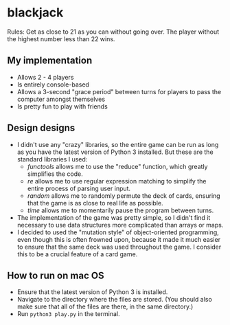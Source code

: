 # blackjack
Rules: Get as close to 21 as you can without going over. The player without the highest number less than 22 wins.

## My implementation
- Allows 2 - 4 players
- Is entirely console-based
- Allows a 3-second "grace period" between turns for players to pass the computer amongst themselves
- Is pretty fun to play with friends

## Design designs
- I didn't use any "crazy" libraries, so the entire game can be run as long as you have the latest version of Python 3 installed. But these are the standard libraries I used:
  - *functools* allows me to use the "reduce" function, which greatly simplifies the code.
  - *re* allows me to use regular expression matching to simplify the entire process of parsing user input.
  - *random* allows me to randomly permute the deck of cards, ensuring that the game is as close to real life as possible.
  - *time* allows me to momentarily pause the program between turns.
- The implementation of the game was pretty simple, so I didn't find it necessary to use data structures more complicated than arrays or maps.
- I decided to used the "mutation style" of object-oriented programming, even though this is often frowned upon, because it made it much easier to ensure that the same deck was used throughout the game.  I consider this to be a crucial feature of a card game.

## How to run on mac OS
- Ensure that the latest version of Python 3 is installed.
- Navigate to the directory where the files are stored. (You should also make sure that all of the files are there, in the same directory.)
- Run `python3 play.py` in the terminal.
